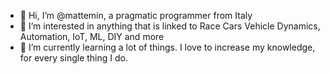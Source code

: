 - 👋 Hi, I’m @mattemin, a pragmatic programmer from Italy
- 👀 I’m interested in anything that is linked to Race Cars Vehicle Dynamics, Automation, IoT, ML, DIY and more
- 🌱 I’m currently learning a lot of things. I love to increase my knowledge, for every single thing I do.
<!--- 💞️ I’m looking to collaborate on ...
- 📫 How to reach me ... -->

<!---
mattemin/mattemin is a ✨ special ✨ repository because its `README.md` (this file) appears on your GitHub profile.
You can click the Preview link to take a look at your changes.
--->
